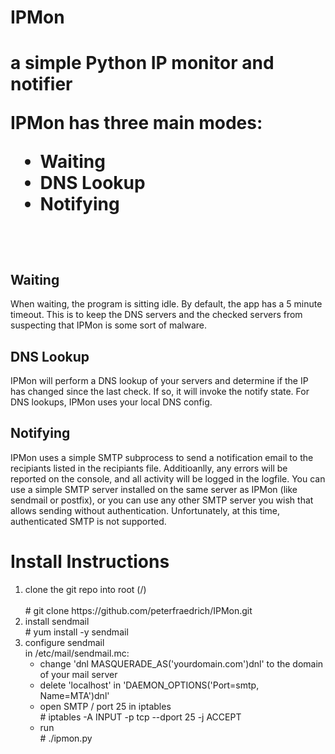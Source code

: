<h1>IPMon<h1>
a simple Python IP monitor and notifier

<p>IPMon has three main modes:
  <ul><li>Waiting</li>
      <li>DNS Lookup</li>
      <li>Notifying</li></ul></p>
  <br>
  <h2>Waiting</h2>
  <p>When waiting, the program is sitting idle. By default, the app has a 5 minute timeout. This is to keep the DNS servers and the checked servers from suspecting that IPMon is some sort of malware.</p>
  <h2>DNS Lookup</h2>
  <p>IPMon will perform a DNS lookup of your servers and determine if the IP has changed since the last check. If so, it will invoke the notify state. For DNS lookups, IPMon uses your local DNS config.</p>
  <h2>Notifying</h2>
  <p>IPMon uses a simple SMTP subprocess to send a notification email to the recipiants listed in the recipiants file. Additioanlly, any errors will be reported on the console, and all activity will be logged in the logfile. You can use a simple SMTP server installed on the same server as IPMon (like sendmail or postfix), or you can use any other SMTP server you wish that allows sending without authentication. Unfortunately, at this time, authenticated SMTP is not supported.</p>

  <h1>Install Instructions</h1>
  <ol><li>clone the git repo into root (/)</li>
  <br># git clone https://github.com/peterfraedrich/IPMon.git
  <li>install sendmail<br># yum install -y sendmail</li>
  <li>configure sendmail<br>in /etc/mail/sendmail.mc:<ul>  
  <li>change 'dnl MASQUERADE_AS('yourdomain.com')dnl' to the domain of your mail server</li>
  <li>delete 'localhost' in 'DAEMON_OPTIONS('Port=smtp, Name=MTA')dnl'</li></li>
  <li>open SMTP / port 25 in iptables<br># iptables -A INPUT -p tcp --dport 25 -j ACCEPT</li>
  <li>run<br># ./ipmon.py</li></ol> 
  

